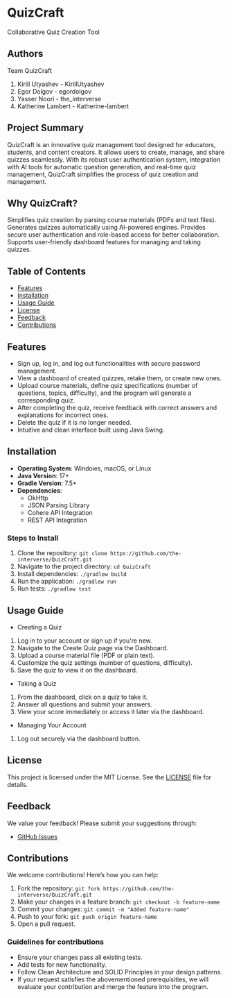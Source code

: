 
# QuizCraft
Collaborative Quiz Creation Tool

## Authors
Team QuizCraft 
1. Kirill Utyashev - KirillUtyashev
2. Egor Dolgov - egordolgov  
3. Yasser Noori - the_interverse  
4. Katherine Lambert - Katherine-lambert

## Project Summary

QuizCraft is an innovative quiz management tool designed for educators, students, and content creators. 
It allows users to create, manage, and share quizzes seamlessly.
With its robust user authentication system, integration with AI tools for automatic question generation, and real-time quiz management,
QuizCraft simplifies the process of quiz creation and management.

## Why QuizCraft?

Simplifies quiz creation by parsing course materials (PDFs and text files).
Generates quizzes automatically using AI-powered engines.
Provides secure user authentication and role-based access for better collaboration.
Supports user-friendly dashboard features for managing and taking quizzes.

## Table of Contents
- [Features](#features)
- [Installation](#installation)
- [Usage Guide](#usage-guide)
- [License](#license)
- [Feedback](#feedback)
- [Contributions](#contributions)

## Features
* Sign up, log in, and log out functionalities with secure password management.
* View a dashboard of created quizzes, retake them, or create new ones.
* Upload course materials, define quiz specifications (number of questions, topics, difficulty), and the program will generate a corresponding quiz.
* After completing the quiz, receive feedback with correct answers and explanations for incorrect ones.
* Delete the quiz if it is no longer needed.
* Intuitive and clean interface built using Java Swing.
## Installation

- **Operating System**: Windows, macOS, or Linux
- **Java Version**: 17+
- **Gradle Version**: 7.5+
- **Dependencies**:
    - OkHttp
    - JSON Parsing Library
    - Cohere API Integration
    - REST API Integration
### Steps to Install
1. Clone the repository:
```git clone https://github.com/the-interverse/QuizCraft.git ```
2. Navigate to the project directory:
```cd QuizCraft```
3. Install dependencies:
```./gradlew build```
4. Run the application:
```./gradlew run```
5. Run tests:
```./gradlew test```
## Usage Guide
* Creating a Quiz
1. Log in to your account or sign up if you're new.
2. Navigate to the Create Quiz page via the Dashboard.
3. Upload a course material file (PDF or plain text).
4. Customize the quiz settings (number of questions, difficulty).
5. Save the quiz to view it on the dashboard.
* Taking a Quiz 
1. From the dashboard, click on a quiz to take it.
2. Answer all questions and submit your answers.
3. View your score immediately or access it later via the dashboard.
* Managing Your Account 
1. Log out securely via the dashboard button.
## License
This project is licensed under the MIT License. See the [LICENSE](LICENSE) file for details.

## Feedback
We value your feedback! Please submit your suggestions through:
* [GitHub Issues](https://github.com/the-interverse/QuizCraft/issues)

## Contributions
We welcome contributions! Here’s how you can help:
1. Fork the repository: 
```git fork https://github.com/the-interverse/QuizCraft.git```
2. Make your changes in a feature branch:
```git checkout -b feature-name```
3. Commit your changes:
```git commit -m "Added feature-name"```
4. Push to your fork:
```git push origin feature-name```
5. Open a pull request.
### Guidelines for contributions
* Ensure your changes pass all existing tests. 
* Add tests for new functionality.
* Follow Clean Architecture and SOLID Principles in your design patterns.
* If your request satisfies the abovementioned prerequisities, we will evaluate your contribution and 
merge the feature into the program. 

